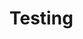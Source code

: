 # Testing 

<div id="text"></div>

<script>
pathname = window.location.href;
param_string = pathname.split("?")[1];
if (param_string !== undefined) {
   document.getElementById("text").innerHTML = param_string;
}
</script>
